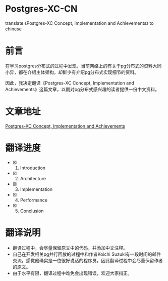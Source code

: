 # Postgres-XC-CN
translate 《Postgres-XC Concept, Implementation and Achievements》 to chinese

# 前言
在学习postgres分布式的过程中发现，当前网络上的有关于pg分布式的资料大同小异，都在介绍主体架构，却鲜少有介绍pg分布式实现细节的资料。

因此，我决定翻译《Postgres-XC Concept, Implementation and Achievements》这篇文章，以期对pg分布式感兴趣的读者提供一份中文资料。

# 文章地址
[Postgres-XC Concept, Implementation and Achievements](https://www.enterprisedb.com/blogs/postgres-xc-concept-implementation-achievements)

# 翻译进度
- [x] 1. Introduction
- [x] 2. Architecture
- [x] 3. Implementation
- [x] 4. Performance
- [x] 5. Conclusion

# 翻译说明
- 翻译过程中，会尽量保留原文中的代码，并添加中文注释。
- 自己在开发相关pg并行回放的过程中和作者Koichi Suzuki有一段时间的邮件交流，感觉他确实是一位很好说话的程序员，因此翻译过程中会尽量保留作者的原文。
- 由于水平有限，翻译过程中难免会出现错误，欢迎大家指正。
